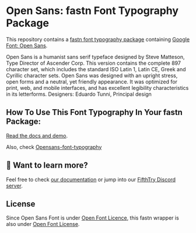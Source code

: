 # Open Sans: fastn Font Typography Package

This repository contains a [fastn font typography package](https://fastn.com/featured/fonts-typography/) containing [Google Font: 
Open Sans](https://fonts.google.com/specimen/Open+Sans/about).

Open Sans is a humanist sans serif typeface designed by Steve Matteson, Type
Director of Ascender Corp. This version contains the complete 897 character
set, which includes the standard ISO Latin 1, Latin CE, Greek and Cyrillic
character sets. Open Sans was designed with an upright stress, open forms and a
neutral, yet friendly appearance. It was optimized for print, web, and mobile
interfaces, and has excellent legibility characteristics in its letterforms.
Designers: Eduardo Tunni, Principal design

## How To Use This Font Typography In Your fastn Package:

[Read the docs and demo](https://fastn-community.github.io/opensans-font/).

Also, check [Opensans-font-typography](https://fastn-community.github.io/opensans-typography/)

## 👀 Want to learn more?

Feel free to check [our documentation](https://fastn.com) or jump into our [FifthTry Discord 
server](https://discord.gg/bucrdvptYd).

## License

Since Open Sans Font is under [Open Font Licence](https://fonts.google.com/specimen/Open+Sans/about), this fastn wrapper is also
under [Open Font License](LICENSE).
